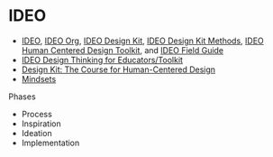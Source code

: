# IDEO

* [IDEO](http://www.ideo.com), [IDEO Org](http://www.ideo.org), [IDEO Design Kit](http://www.designkit.org), [IDEO Design Kit Methods](http://www.designkit.org/methods), [IDEO Human Centered Design Toolkit](http://d1r3w4d5z5a88i.cloudfront.net/assets/toolkit/IDEO.org_HCD_ToolKit_English-5fef26ba5fa5761a3b021057d1d4a851.pdf), and [IDEO Field Guide](http://www.designkit.org/resources/1)
* [IDEO Design Thinking for Educators/Toolkit](http://www.designthinkingforeducators.com)
* [Design Kit: The Course for Human-Centered Design](http://plusacumen.org/courses/hcd-for-social-innovation) 
* [Mindsets](http://www.designkit.org/mindsets)

Phases
* Process
* Inspiration
* Ideation
* Implementation



